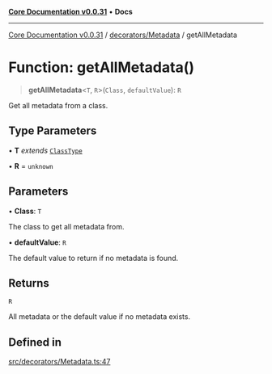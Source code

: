 [**Core Documentation v0.0.31**](../../../README.md) • **Docs**

***

[Core Documentation v0.0.31](../../../modules.md) / [decorators/Metadata](../README.md) / getAllMetadata

# Function: getAllMetadata()

> **getAllMetadata**\<`T`, `R`\>(`Class`, `defaultValue`): `R`

Get all metadata from a class.

## Type Parameters

• **T** *extends* [`ClassType`](../../../definitions/type-aliases/ClassType.md)

• **R** = `unknown`

## Parameters

• **Class**: `T`

The class to get all metadata from.

• **defaultValue**: `R`

The default value to return if no metadata is found.

## Returns

`R`

All metadata or the default value if no metadata exists.

## Defined in

[src/decorators/Metadata.ts:47](https://github.com/stonemjs/core/blob/063868c8035bce8a9a9b73263c757aec9b0c12c8/src/decorators/Metadata.ts#L47)
